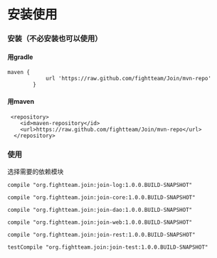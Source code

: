 # 安装使用

### 安装（不必安装也可以使用）

#### 用gradle

```
maven {
            url 'https://raw.github.com/fightteam/Join/mvn-repo'
        }
```

#### 用maven

```
 <repository>
    <id>maven-repository</id>
    <url>https://raw.github.com/fightteam/Join/mvn-repo</url>
  </repository>
```

### 使用

选择需要的依赖模块

```
compile "org.fightteam.join:join-log:1.0.0.BUILD-SNAPSHOT"
```

```
compile "org.fightteam.join:join-core:1.0.0.BUILD-SNAPSHOT"
```

```
compile "org.fightteam.join:join-dao:1.0.0.BUILD-SNAPSHOT"
```

```
compile "org.fightteam.join:join-web:1.0.0.BUILD-SNAPSHOT"
```

```
compile "org.fightteam.join:join-rest:1.0.0.BUILD-SNAPSHOT"
```

```
testCompile "org.fightteam.join:join-test:1.0.0.BUILD-SNAPSHOT"
```
